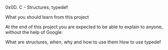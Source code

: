 0x0D. C - Structures, typedef

What you should learn from this project

At the end of this project you are expected to be able to explain to anyone, without the help of Google:

What are structures, when, why and how to use them
How to use typedef
